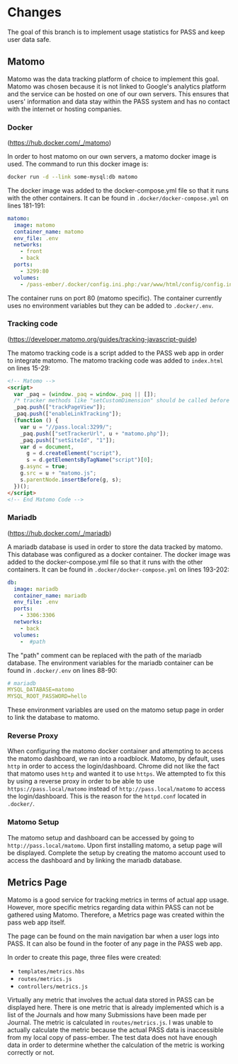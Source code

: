 # Changes

The goal of this branch is to implement usage statistics for PASS and keep user data safe.

## Matomo

Matomo was the data tracking platform of choice to implement this goal.
Matomo was chosen because it is not linked to Google's analytics platform and the
service can be hosted on one of our own servers.
This ensures that users' information and data stay within the PASS system and has no
contact with the internet or hosting companies.

### Docker

(https://hub.docker.com/_/matomo)

In order to host matomo on our own servers, a matomo docker image is used.
The command to run this docker image is:

```bash
docker run -d --link some-mysql:db matomo
```

The docker image was added to the docker-compose.yml file so that it runs with the
other containers.
It can be found in `.docker/docker-compose.yml` on lines 181-191:

```yml
matomo:
  image: matomo
  container_name: matomo
  env_file: .env
  networks:
    - front
    - back
  ports:
    - 3299:80
  volumes:
    - /pass-ember/.docker/config.ini.php:/var/www/html/config/config.ini.php
```

The container runs on port 80 (matomo specific).
The container currently uses no environment variables but they can be added to `.docker/.env`.

### Tracking code

(https://developer.matomo.org/guides/tracking-javascript-guide)

The matomo tracking code is a script added to the PASS web app in order to integrate matomo.
The matomo tracking code was added to `index.html` on lines 15-29:

```html
<!-- Matomo -->
<script>
  var _paq = (window._paq = window._paq || []);
  /* tracker methods like "setCustomDimension" should be called before "trackPageView" */
  _paq.push(["trackPageView"]);
  _paq.push(["enableLinkTracking"]);
  (function () {
    var u = "//pass.local:3299/";
    _paq.push(["setTrackerUrl", u + "matomo.php"]);
    _paq.push(["setSiteId", "1"]);
    var d = document,
      g = d.createElement("script"),
      s = d.getElementsByTagName("script")[0];
    g.async = true;
    g.src = u + "matomo.js";
    s.parentNode.insertBefore(g, s);
  })();
</script>
<!-- End Matomo Code -->
```

### Mariadb

(https://hub.docker.com/_/mariadb)

A mariadb database is used in order to store the data tracked by matomo.
This database was configured as a docker container.
The docker image was added to the docker-compose.yml file so that it runs with the other
containers. It can be found in `.docker/docker-compose.yml` on lines 193-202:

```yml
db:
  image: mariadb
  container_name: mariadb
  env_file: .env
  ports:
    - 3306:3306
  networks:
    - back
  volumes:
    -  #path
```

The "path" comment can be replaced with the path of the mariadb database.
The environment variables for the mariadb container can be found in `.docker/.env` on lines
88-90:

```yml
# mariadb
MYSQL_DATABASE=matomo
MYSQL_ROOT_PASSWORD=hello
```

These environment variables are used on the matomo setup page in order to link the
database to matomo.

### Reverse Proxy

When configuring the matomo docker container and attempting to access the matomo dashboard,
we ran into a roadblock. Matomo, by default, uses `http` in order to access the login/dashboard.
Chrome did not like the fact that matomo uses `http` and wanted it to use `https`. We attempted
to fix this by using a reverse proxy in order to be able to use `https://pass.local/matomo`
instead of `http://pass.local/matomo` to access the login/dashboard. This is the reason for the
`httpd.conf` located in `.docker/`.

### Matomo Setup

The matomo setup and dashboard can be accessed by going to `http://pass.local/matomo`.
Upon first installing matomo, a setup page will be displayed.
Complete the setup by creating the matomo account used to access the dashboard and by
linking the mariadb database.

## Metrics Page

Matomo is a good service for tracking metrics in terms of actual app usage.
However, more specific metrics regarding data within PASS can not be gathered
using Matomo. Therefore, a Metrics page was created within the pass web app
itself.

The page can be found on the main navigation bar when a user logs into PASS.
It can also be found in the footer of any page in the PASS web app.

In order to create this page, three files were created:
 * `templates/metrics.hbs`
 * `routes/metrics.js`
 * `controllers/metrics.js`

Virtually any metric that involves the actual data stored in PASS can be
displayed here. There is one metric that is already implemented which is a
list of the Journals and how many Submissions have been made per Journal.
The metric is calculated in `routes/metrics.js`. I was unable to actually
calculate the metric because the actual PASS data is inaccessible from my
local copy of pass-ember. The test data does not have enough data in order
to determine whether the calculation of the metric is working correctly or 
not.